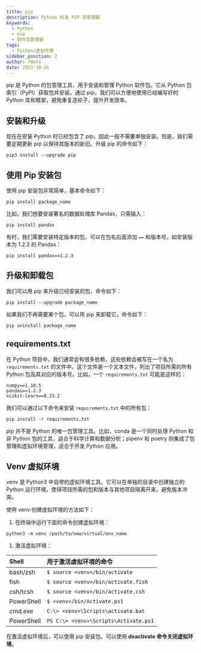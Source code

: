 ```yaml
---
title: pip
description: Python 标准 PIP 包管理器
keywords:
  - Python
  - pip
  - 软件包管理器
tags:
  - Python/虚拟环境
sidebar_position: 2
author: 7Wate
date: 2023-10-26
---
```


pip 是 Python 的包管理工具，用于安装和管理 Python 软件包。它从 Python 包索引（PyPI）获取包并安装。通过 pip，我们可以方便地使用已经编写好的 Python 库和框架，避免重复造轮子，提升开发效率。

## 安装和升级

现在在安装 Python 时已经包含了 pip，因此一般不需要单独安装。但是，我们需要定期更新 pip 以保持其版本的新旧。升级 pip 的命令如下：

```shell
pip3 install --upgrade pip
```

## 使用 Pip 安装包

使用 pip 安装包非常简单，基本命令如下：

```shell
pip install package_name
```

比如，我们想要安装著名的数据处理库 Pandas，只需输入：

```shell
pip install pandas
```

有时，我们需要安装特定版本的包，可以在包名后面添加 `==` 和版本号，如安装版本为 1.2.3 的 Pandas：

```shell
pip install pandas==1.2.3
```

## 升级和卸载包

我们可以用 pip 来升级已经安装的包，命令如下：

```shell
pip install --upgrade package_name
```

如果我们不再需要某个包，可以用 pip 来卸载它，命令如下：

```shell
pip uninstall package_name
```

## requirements.txt

在 Python 项目中，我们通常会有很多依赖，这些依赖会被写在一个名为 `requirements.txt` 的文件中。这个文件是一个文本文件，列出了项目所需的所有 Python 包及其对应的版本号。比如，一个 `requirements.txt` 可能是这样的：

```text
numpy==1.18.5
pandas==1.2.3
scikit-learn==0.23.2
```

我们可以通过以下命令来安装 `requirements.txt` 中的所有包：

```shell
pip install -r requirements.txt
```

pip 并不是 Python 的唯一包管理工具。比如，conda 是一个同时处理 Python 和非 Python 包的工具，适合于科学计算和数据分析；pipenv 和 poetry 则集成了包管理和虚拟环境管理，适合于开发 Python 应用。

## Venv 虚拟环境

venv 是 Python3 中自带的虚拟环境工具。它可以在单独的目录中创建独立的 Python 运行环境，使得项目所需的包和版本与其他项目隔离开来，避免版本冲突。

使用 venv 创建虚拟环境的方法如下：

1. 在终端中运行下面的命令创建虚拟环境：

``` shell
python3 -m venv /path/to/new/virtual/env_name
```

1. 激活虚拟环境：

| Shell      | 用于激活虚拟环境的命令                |
| :--------- | :------------------------------------ |
| bash/zsh   | `$ source <venv>/bin/activate`        |
| fish       | `$ source <venv>/bin/activate.fish`   |
| csh/tcsh   | `$ source <venv>/bin/activate.csh`    |
| PowerShell | `$ <venv>/bin/Activate.ps1`           |
| cmd.exe    | `C:\> <venv>\Scripts\activate.bat`    |
| PowerShell | `PS C:\> <venv>\Scripts\Activate.ps1` |

在激活虚拟环境后，可以使用 pip 安装包。可以使用 **deactivate 命令关闭虚拟环境**。
